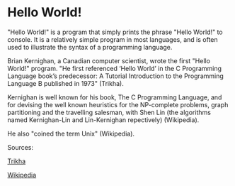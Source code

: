 # Hello World!

"Hello World!" is a program that simply prints the phrase "Hello World!" to console. It is a relatively simple program in most languages, and is often used to illustrate the syntax of a programming language.

Brian Kernighan, a Canadian computer scientist, wrote the first "Hello World!" program. "He first referenced ‘Hello World’ in the C Programming Language book’s predecessor: A Tutorial Introduction to the Programming Language B published in 1973" (Trikha).

Kernighan is well known for his book, The C Programming Language, and for devising the well known heuristics for the NP-complete problems, graph partitioning and the travelling salesman, with Shen Lin (the algorithms named Kernighan-Lin and Lin-Kernighan repectively) (Wikipedia).

He also "coined the term Unix" (Wikipedia).


Sources:

[Trikha](http://blog.hackerrank.com/the-history-of-hello-world/)

[Wikipedia](https://en.wikipedia.org/wiki/Brian_Kernighan)


